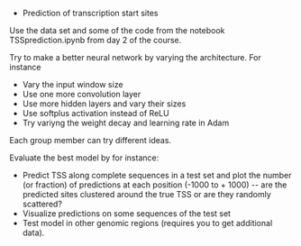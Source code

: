 
* Prediction of transcription start sites

Use the data set and some of the code from the notebook TSSprediction.ipynb from day 2 of the course.

Try to make a better neural network by varying the architecture. For instance
* Vary the input window size
* Use one more convolution layer
* Use more hidden layers and vary their sizes
* Use softplus activation instead of ReLU
* Try variyng the weight decay and learning rate in Adam

Each group member can try different ideas.

Evaluate the best model by for instance:
* Predict TSS along complete sequences in a test set and plot the number (or fraction) of predictions at each position (-1000 to + 1000) -- are the predicted sites clustered around the true TSS or are they randomly scattered?
* Visualize predictions on some sequences of the test set
* Test model in other genomic regions (requires you to get additional data).



